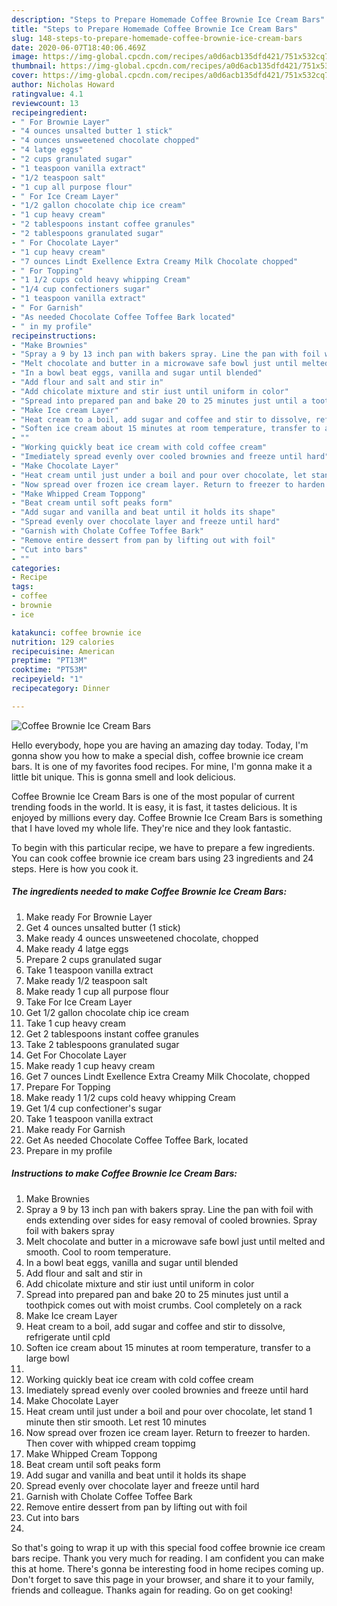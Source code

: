 ```yaml
---
description: "Steps to Prepare Homemade Coffee Brownie Ice Cream Bars"
title: "Steps to Prepare Homemade Coffee Brownie Ice Cream Bars"
slug: 148-steps-to-prepare-homemade-coffee-brownie-ice-cream-bars
date: 2020-06-07T18:40:06.469Z
image: https://img-global.cpcdn.com/recipes/a0d6acb135dfd421/751x532cq70/coffee-brownie-ice-cream-bars-recipe-main-photo.jpg
thumbnail: https://img-global.cpcdn.com/recipes/a0d6acb135dfd421/751x532cq70/coffee-brownie-ice-cream-bars-recipe-main-photo.jpg
cover: https://img-global.cpcdn.com/recipes/a0d6acb135dfd421/751x532cq70/coffee-brownie-ice-cream-bars-recipe-main-photo.jpg
author: Nicholas Howard
ratingvalue: 4.1
reviewcount: 13
recipeingredient:
- " For Brownie Layer"
- "4 ounces unsalted butter 1 stick"
- "4 ounces unsweetened chocolate chopped"
- "4 latge eggs"
- "2 cups granulated sugar"
- "1 teaspoon vanilla extract"
- "1/2 teaspoon salt"
- "1 cup all purpose flour"
- " For Ice Cream Layer"
- "1/2 gallon chocolate chip ice cream"
- "1 cup heavy cream"
- "2 tablespoons instant coffee granules"
- "2 tablespoons granulated sugar"
- " For Chocolate Layer"
- "1 cup heavy cream"
- "7 ounces Lindt Exellence Extra Creamy Milk Chocolate chopped"
- " For Topping"
- "1 1/2 cups cold heavy whipping Cream"
- "1/4 cup confectioners sugar"
- "1 teaspoon vanilla extract"
- " For Garnish"
- "As needed Chocolate Coffee Toffee Bark located"
- " in my profile"
recipeinstructions:
- "Make Brownies"
- "Spray a 9 by 13 inch pan with bakers spray. Line the pan with foil with ends extending over sides for easy removal of cooled brownies. Spray foil with bakers spray"
- "Melt chocolate and butter in a microwave safe bowl just until melted and smooth. Cool to room temperature."
- "In a bowl beat eggs, vanilla and sugar until blended"
- "Add flour and salt and stir in"
- "Add chicolate mixture and stir iust until uniform in color"
- "Spread into prepared pan and bake 20 to 25 minutes just until a toothpick comes out with moist crumbs. Cool completely on a rack"
- "Make Ice cream Layer"
- "Heat cream to a boil, add sugar and coffee and stir to dissolve, refrigerate until cpld"
- "Soften ice cream about 15 minutes at room temperature, transfer to a large bowl"
- ""
- "Working quickly beat ice cream with cold coffee cream"
- "Imediately spread evenly over cooled brownies and freeze until hard"
- "Make Chocolate Layer"
- "Heat cream until just under a boil and pour over chocolate, let stand 1 minute then stir smooth. Let rest 10 minutes"
- "Now spread over frozen ice cream layer. Return to freezer to harden. Then cover with whipped cream toppimg"
- "Make Whipped Cream Toppong"
- "Beat cream until soft peaks form"
- "Add sugar and vanilla and beat until it holds its shape"
- "Spread evenly over chocolate layer and freeze until hard"
- "Garnish with Cholate Coffee Toffee Bark"
- "Remove entire dessert from pan by lifting out with foil"
- "Cut into bars"
- ""
categories:
- Recipe
tags:
- coffee
- brownie
- ice

katakunci: coffee brownie ice 
nutrition: 129 calories
recipecuisine: American
preptime: "PT13M"
cooktime: "PT53M"
recipeyield: "1"
recipecategory: Dinner

---
```



![Coffee Brownie Ice Cream Bars](https://img-global.cpcdn.com/recipes/a0d6acb135dfd421/751x532cq70/coffee-brownie-ice-cream-bars-recipe-main-photo.jpg)

Hello everybody, hope you are having an amazing day today. Today, I'm gonna show you how to make a special dish, coffee brownie ice cream bars. It is one of my favorites food recipes. For mine, I'm gonna make it a little bit unique. This is gonna smell and look delicious.



Coffee Brownie Ice Cream Bars is one of the most popular of current trending foods in the world. It is easy, it is fast, it tastes delicious. It is enjoyed by millions every day. Coffee Brownie Ice Cream Bars is something that I have loved my whole life. They're nice and they look fantastic.


To begin with this particular recipe, we have to prepare a few ingredients. You can cook coffee brownie ice cream bars using 23 ingredients and 24 steps. Here is how you cook it.

<!--inarticleads1-->

##### The ingredients needed to make Coffee Brownie Ice Cream Bars:

1. Make ready  For Brownie Layer
1. Get 4 ounces unsalted butter (1 stick)
1. Make ready 4 ounces unsweetened chocolate, chopped
1. Make ready 4 latge eggs
1. Prepare 2 cups granulated sugar
1. Take 1 teaspoon vanilla extract
1. Make ready 1/2 teaspoon salt
1. Make ready 1 cup all purpose flour
1. Take  For Ice Cream Layer
1. Get 1/2 gallon chocolate chip ice cream
1. Take 1 cup heavy cream
1. Get 2 tablespoons instant coffee granules
1. Take 2 tablespoons granulated sugar
1. Get  For Chocolate Layer
1. Make ready 1 cup heavy cream
1. Get 7 ounces Lindt Exellence Extra Creamy Milk Chocolate, chopped
1. Prepare  For Topping
1. Make ready 1 1/2 cups cold heavy whipping Cream
1. Get 1/4 cup confectioner&#39;s sugar
1. Take 1 teaspoon vanilla extract
1. Make ready  For Garnish
1. Get As needed Chocolate Coffee Toffee Bark, located
1. Prepare  in my profile




<!--inarticleads2-->

##### Instructions to make Coffee Brownie Ice Cream Bars:

1. Make Brownies
1. Spray a 9 by 13 inch pan with bakers spray. Line the pan with foil with ends extending over sides for easy removal of cooled brownies. Spray foil with bakers spray
1. Melt chocolate and butter in a microwave safe bowl just until melted and smooth. Cool to room temperature.
1. In a bowl beat eggs, vanilla and sugar until blended
1. Add flour and salt and stir in
1. Add chicolate mixture and stir iust until uniform in color
1. Spread into prepared pan and bake 20 to 25 minutes just until a toothpick comes out with moist crumbs. Cool completely on a rack
1. Make Ice cream Layer
1. Heat cream to a boil, add sugar and coffee and stir to dissolve, refrigerate until cpld
1. Soften ice cream about 15 minutes at room temperature, transfer to a large bowl
1. 
1. Working quickly beat ice cream with cold coffee cream
1. Imediately spread evenly over cooled brownies and freeze until hard
1. Make Chocolate Layer
1. Heat cream until just under a boil and pour over chocolate, let stand 1 minute then stir smooth. Let rest 10 minutes
1. Now spread over frozen ice cream layer. Return to freezer to harden. Then cover with whipped cream toppimg
1. Make Whipped Cream Toppong
1. Beat cream until soft peaks form
1. Add sugar and vanilla and beat until it holds its shape
1. Spread evenly over chocolate layer and freeze until hard
1. Garnish with Cholate Coffee Toffee Bark
1. Remove entire dessert from pan by lifting out with foil
1. Cut into bars
1. 




So that's going to wrap it up with this special food coffee brownie ice cream bars recipe. Thank you very much for reading. I am confident you can make this at home. There's gonna be interesting food in home recipes coming up. Don't forget to save this page in your browser, and share it to your family, friends and colleague. Thanks again for reading. Go on get cooking!
